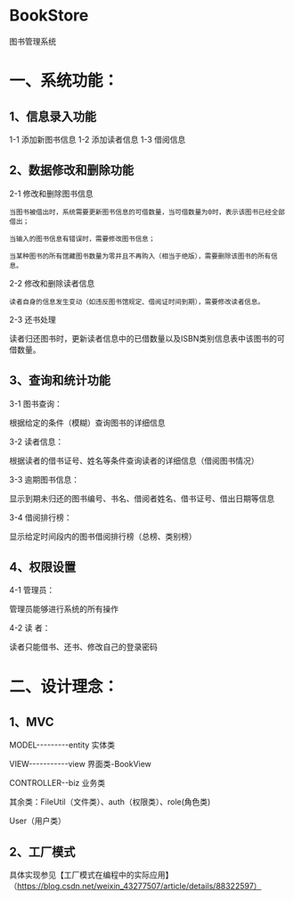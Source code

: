 # BookStore
图书管理系统

# 一、系统功能：

## 1、信息录入功能

1-1 添加新图书信息
1-2 添加读者信息
1-3 借阅信息

## 2、数据修改和删除功能

2-1 修改和删除图书信息

    当图书被借出时，系统需要更新图书信息的可借数量，当可借数量为0时，表示该图书已经全部借出；
    
    当输入的图书信息有错误时，需要修改图书信息；
    
    当某种图书的所有馆藏图书数量为零并且不再购入（相当于绝版），需要删除该图书的所有信息。
    
2-2 修改和删除读者信息

    读者自身的信息发生变动（如违反图书馆规定、借阅证时间到期），需要修改读者信息。
    
2-3 还书处理

   读者归还图书时，更新读者信息中的已借数量以及ISBN类别信息表中该图书的可借数量。
   
## 3、查询和统计功能

3-1 图书查询：

根据给定的条件（模糊）查询图书的详细信息

3-2 读者信息：

根据读者的借书证号、姓名等条件查询读者的详细信息（借阅图书情况）

3-3 逾期图书信息：

显示到期未归还的图书编号、书名、借阅者姓名、借书证号、借出日期等信息

3-4 借阅排行榜：

显示给定时间段内的图书借阅排行榜（总榜、类别榜）

## 4、权限设置

4-1 管理员：

管理员能够进行系统的所有操作

4-2 读  者：

读者只能借书、还书、修改自己的登录密码

# 二、设计理念：

## 1、MVC

MODEL---------entity 实体类

VIEW-----------view   界面类-BookView

CONTROLLER--biz      业务类

其余类：FileUtil（文件类）、auth（权限类）、role(角色类)

User（用户类）

## 2、工厂模式

具体实现参见【工厂模式在编程中的实际应用】（https://blog.csdn.net/weixin_43277507/article/details/88322597）
